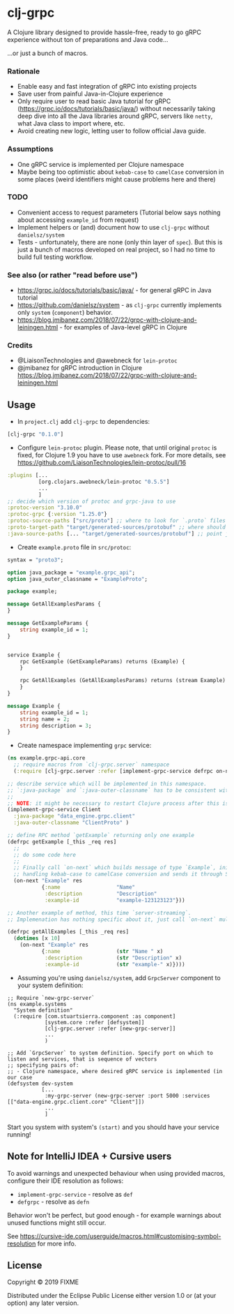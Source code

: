 # clj-grpc

A Clojure library designed to provide hassle-free, ready to go gRPC experience without ton of preparations and Java code...

...or just a bunch of macros.

### Rationale

* Enable easy and fast integration of gRPC into existing projects
* Save user from painful Java-in-Clojure experience
* Only require user to read basic Java tutorial for gRPC (https://grpc.io/docs/tutorials/basic/java/) without necessarily
taking deep dive into all the Java libraries around gRPC, servers like `netty`, what Java class to import where, etc.
* Avoid creating new logic, letting user to follow official Java guide.

### Assumptions
* One gRPC service is implemented per Clojure namespace
* Maybe being too optimistic about `kebab-case` to `camelCase` conversion in some places (weird identifiers might cause 
problems here and there)

### TODO
* Convenient access to request parameters (Tutorial below says nothing about accessing `example_id` from request)
* Implement helpers or (and) document how to use `clj-grpc` without `danielsz/system`
* Tests - unfortunately, there are none (only thin layer of `spec`). But this is just a bunch of macros developed on real project, so I had no time to build
full testing workflow.

### See also (or rather "read before use")
* https://grpc.io/docs/tutorials/basic/java/ - for general gRPC in Java tutorial
* https://github.com/danielsz/system - as `clj-grpc` currently implements only `system` (`component`) behavior.
* https://blog.jmibanez.com/2018/07/22/grpc-with-clojure-and-leiningen.html - for examples of Java-level gRPC in Clojure

### Credits
* @LiaisonTechnologies and @awebneck for `lein-protoc`
* @jmibanez for gRPC introduction in Clojure https://blog.jmibanez.com/2018/07/22/grpc-with-clojure-and-leiningen.html

## Usage

* In `project.clj` add `clj-grpc` to dependencies:
```clojure
[clj-grpc "0.1.0"]
```

* Configure `lein-protoc` plugin. Please note, that until original `protoc` is fixed, for Clojure 1.9 you have to use 
`awebneck` fork. For more details, see https://github.com/LiaisonTechnologies/lein-protoc/pull/16
```clojure
:plugins [...
          [org.clojars.awebneck/lein-protoc "0.5.5"]
          ...
          ]
;; decide which version of protoc and grpc-java to use
:protoc-version "3.10.0"
:protoc-grpc {:version "1.25.0"}
:protoc-source-paths ["src/proto"] ;; where to look for `.proto` files
:proto-target-path "target/generated-sources/protobuf" ;; where should protoc put generated sources
:java-source-paths [... "target/generated-sources/protobuf"] ;; point java compiler to newly generated sources
```

* Create `example.proto` file in `src/protoc`:
```proto
syntax = "proto3";

option java_package = "example.grpc_api";
option java_outer_classname = "ExampleProto";

package example;

message GetAllExamplesParams {
}

message GetExampleParams {
    string example_id = 1;
}


service Example {
    rpc GetExample (GetExampleParams) returns (Example) {
    }

    rpc GetAllExamples (GetAllExamplesParams) returns (stream Example) {
    }
}

message Example {
    string example_id = 1;
    string name = 2;
    string description = 3;
}
```

* Create namespace implementing `grpc` service:
```clojure
(ns example.grpc-api.core
  ;; require macros from `clj-grpc.server` namespace
  (:require [clj-grpc.server :refer [implement-grpc-service defrpc on-next]]))

;; describe service which will be implemented in this namespace.
;; `:java-package` and `:java-outer-classname` has to be consistent with `proto` file
;;
;; NOTE: it might be necessary to restart Clojure process after this is defined so all the classes will be compiled
(implement-grpc-service Client
  :java-package "data_engine.grpc.client"
  :java-outer-classname "ClientProto" )

;; define RPC method `getExample` returning only one example
(defrpc getExample [_this _req res]
  ;;
  ;; do some code here
  ;;
  ;; Finally call `on-next` which builds message of type `Example`, initializes it with provided map
  ;; handling kebab-case to camelCase conversion and sends it through StreamObserver `res`
  (on-next "Example" res
           {:name                  "Name"
            :description           "Description"
            :example-id            "example-123123123"}))

;; Another example of method, this time `server-streaming`.
;; Implemenation has nothing specific about it, just call `on-next` multiple times

(defrpc getAllExamples [_this _req res]
  (dotimes [x 10]
    (on-next "Example" res
           {:name                  (str "Name " x)
            :description           (str "Description" x)
            :example-id            (str "example-" x)})))
```

* Assuming you're using `danielsz/system`, add `GrpcServer` component to your system definition:
```
;; Require `new-grpc-server`
(ns example.systems
  "System definition"
  (:require [com.stuartsierra.component :as component]
            [system.core :refer [defsystem]]
            [clj-grpc.server :refer [new-grpc-server]]
            ...
            )

;; Add `GrpcServer` to system definition. Specify port on which to listen and services, that is sequence of vectors 
;; specifying pairs of:
;; - Clojure namespace, where desired gRPC service is implemented (in our case 
(defsystem dev-system
           [...
            :my-grpc-server (new-grpc-server :port 5000 :services [["data-engine.grpc.client.core" "Client"]])
            ...
            ]
```

Start you system with system's `(start)` and you should have your service running!



## Note for IntelliJ IDEA + Cursive users 
To avoid warnings and unexpected behaviour when using provided macros, configure their IDE resolution as follows:
* `implement-grpc-service` - resolve as `def`
* `defgrpc` - resolve as `defn`

Behavior won't be perfect, but good enough - for example warnings about unused functions might still occur.

See https://cursive-ide.com/userguide/macros.html#customising-symbol-resolution for more info.

## License

Copyright © 2019 FIXME

Distributed under the Eclipse Public License either version 1.0 or (at
your option) any later version.
